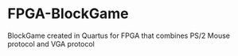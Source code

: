 # FPGA-BlockGame
BlockGame created in Quartus for FPGA that combines PS/2 Mouse protocol and VGA protocol
